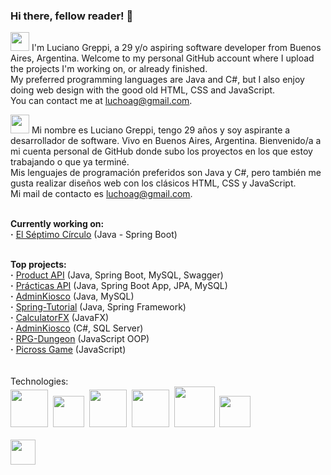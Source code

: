 ### Hi there, fellow reader! 👋

<img height=30 src="https://i1.pngguru.com/preview/715/644/898/world-flag-icons-united-kingdom-flag-art.jpg"> I'm Luciano Greppi, a 29 y/o aspiring software developer from Buenos Aires, Argentina. Welcome to my personal GitHub account where I upload the projects I'm working on, or already finished.<br>
My preferred programming languages are Java and C#, but I also enjoy doing web design with the good old HTML, CSS and JavaScript.<br>
You can contact me at luchoag@gmail.com.<br>

<img height=30 src="https://cdn.icon-icons.com/icons2/1531/PNG/128/3253482-flag-spain-icon_106784.png"> Mi nombre es Luciano Greppi, tengo 29 años y soy aspirante a desarrollador de software. Vivo en Buenos Aires, Argentina. Bienvenido/a a mi cuenta personal de GitHub donde subo los proyectos en los que estoy trabajando o que ya terminé.<br>
Mis lenguajes de programación preferidos son Java y C#, pero también me gusta realizar diseños web con los clásicos HTML, CSS y JavaScript.<br>
Mi mail de contacto es luchoag@gmail.com.<br>

<br>
<b>Currently working on:</b> <br>
<b>·</b> <a href="https://github.com/Luchoag/El-Septimo-Circulo">El Séptimo Círculo</a> (Java - Spring Boot)<br><br>

<b>Top projects:</b><br>
<b>·</b> <a href="https://github.com/Luchoag/product-api">Product API</a> (Java, Spring Boot, MySQL, Swagger)<br>
<b>·</b> <a href="https://github.com/Luchoag/product-api">Prácticas API</a> (Java, Spring Boot App, JPA, MySQL)<br>
<b>·</b> <a href="https://github.com/Luchoag/administracion-kiosco-java">AdminKiosco</a> (Java, MySQL)<br>
<b>·</b> <a href="https://github.com/Luchoag/spring-tutorial">Spring-Tutorial</a> (Java, Spring Framework)<br>
<b>·</b> <a href="https://github.com/Luchoag/CalculatorFX">CalculatorFX</a> (JavaFX)<br>
<b>·</b> <a href="https://github.com/Luchoag/AdminKiosco">AdminKiosco</a> (C#, SQL Server)<br>
<b>·</b> <a href="https://github.com/Luchoag/rpg-dungeon">RPG-Dungeon</a> (JavaScript OOP)<br>
<b>·</b> <a href="https://github.com/Luchoag/picross-game">Picross Game</a> (JavaScript)<br>
<br>
<br>
Technologies:<br>
<img height=60 src="https://cdn.iconscout.com/icon/free/png-256/java-23-225999.png">&nbsp;
<img height=50 src="https://symbols.getvecta.com/stencil_96/72_spring-framework-icon.f901b1016d.jpg">&nbsp;
<img height=60 src="https://encrypted-tbn0.gstatic.com/images?q=tbn%3AANd9GcQo8gnVA2n-OPRpw6HwKaHyAYTRd-st-JozSg&usqp=CAU">&nbsp;
<img height=60 src="https://cdn.iconscout.com/icon/free/png-256/git-1-226092.png">&nbsp;
<img height=65 src="https://cdn.icon-icons.com/icons2/2415/PNG/512/mysql_original_wordmark_logo_icon_146417.png">&nbsp;
<img height=50 src="https://cdn.icon-icons.com/icons2/2108/PNG/512/javascript_icon_130900.png">
<br><br>
<a href="https://www.linkedin.com/in/luciano-adolfo-greppi/"><img height=40 src="https://encrypted-tbn0.gstatic.com/images?q=tbn%3AANd9GcSk-cX_eLmfG6blX5lcqrcnB59gvHWpCmiK4Q&usqp=CAU"></a>



<!--
**Luchoag/Luchoag** is a ✨ _special_ ✨ repository because its `README.md` (this file) appears on your GitHub profile.

Here are some ideas to get you started:

- 🔭 I’m currently working on ...
- 🌱 I’m currently learning ...
- 👯 I’m looking to collaborate on ...
- 🤔 I’m looking for help with ...
- 💬 Ask me about ...
- 📫 How to reach me: ...
- 😄 Pronouns: ...
- ⚡ Fun fact: ...
-->
